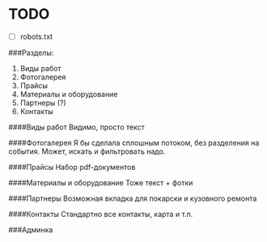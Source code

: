 # TODO

 - [ ] robots.txt

###Разделы:
1. Виды работ
2. Фотогалерея
3. Прайсы
4. Материалы и оборудование
5. Партнеры (?)
6. Контакты

####Виды работ
Видимо, просто текст

####Фотогалерея
Я бы сделала сплошным потоком, без разделения на события. Может, искать и фильтровать надо.

####Прайсы
Набор pdf-документов

####Материалы и оборудование
Тоже текст + фотки

####Партнеры 
Возможная вкладка для покарски и кузовного ремонта 

####Контакты
Стандартно все контакты, карта и т.п.

###Админка
